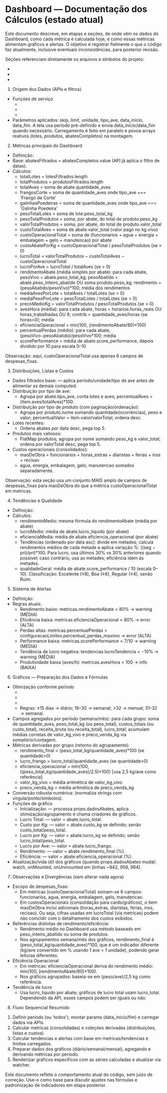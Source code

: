 # Dashboard — Documentação dos Cálculos (estado atual)

Este documento descreve, em etapas e seções, de onde vêm os dados do Dashboard, como cada métrica é calculada hoje, e como essas métricas alimentam gráficos e alertas. O objetivo é registrar fielmente o que o código faz atualmente, inclusive eventuais inconsistências, para posterior revisão.

Seções referenciam diretamente os arquivos e símbolos do projeto:
- <mcfile name="Dashboard.vue" path="C:\Users\Usuario\OneDrive\Documentos\PROJETO\abatedouro\interface\src\components\Dashboard.vue"></mcfile>
- <mcfile name="GraficosDashboard.vue" path="C:\Users\Usuario\OneDrive\Documentos\PROJETO\abatedouro\interface\src\components\GraficosDashboard.vue"></mcfile>
- <mcfile name="api.ts" path="C:\Users\Usuario\OneDrive\Documentos\PROJETO\abatedouro\interface\src\services\api.ts"></mcfile>


1) Origem dos Dados (APIs e filtros)
- Funções de serviço
  - <mcsymbol name="getLotesAbate" filename="api.ts" path="C:\Users\Usuario\OneDrive\Documentos\PROJETO\abatedouro\interface\src\services\api.ts" startline="271" type="function"></mcsymbol>
  - <mcsymbol name="getProdutos" filename="api.ts" path="C:\Users\Usuario\OneDrive\Documentos\PROJETO\abatedouro\interface\src\services\api.ts" startline="455" type="function"></mcsymbol>
  - <mcsymbol name="getAbatesCompletos" filename="api.ts" path="C:\Users\Usuario\OneDrive\Documentos\PROJETO\abatedouro\interface\src\services\api.ts" startline="341" type="function"></mcsymbol>
- Parâmetros aplicados: skip, limit, unidade, tipo_ave, data_inicio, data_fim. A tela usa período pré-definido e envia data_inicio/data_fim quando necessário. Carregamento é feito em paralelo e povoa arrays reativos (lotes, produtos, abatesCompletos) na montagem.


2) Métricas principais do Dashboard
- Definição: <mcsymbol name="metricas" filename="Dashboard.vue" path="C:\Users\Usuario\OneDrive\Documentos\PROJETO\abatedouro\interface\src\components\Dashboard.vue" startline="97" type="function"></mcsymbol>
- Base: abatesFiltrados = abatesCompletos.value (API já aplica o filtro de datas).
- Cálculos:
  - totalLotes = lotesFiltrados.length
  - totalProdutos = produtosFiltrados.length
  - totalAves = soma de abate.quantidade_aves
  - frangosCorte = soma de quantidade_aves onde tipo_ave === 'Frango de Corte'
  - galinhasPoedeiras = soma de quantidade_aves onde tipo_ave === 'Galinha Poedeira'
  - pesoTotalLotes = soma de lote.peso_total_kg
  - pesoTotalProdutos = soma, por abate, do total de produto.peso_kg
  - valorTotalProdutos = soma, por abate, do total de produto.valor_total
  - custoTotalAves = soma de abate.valor_total (valor pago no kg vivo)
  - custoOperacionalTotal = soma de (funcionarios + agua + energia + embalagem + gelo + manutencao) por abate
  - custoAbatePorKg = custoOperacionalTotal / pesoTotalProdutos (se > 0)
  - lucroTotal = valorTotalProdutos − custoTotalAves − custoOperacionalTotal
  - lucroPorAve = lucroTotal / totalAves (se > 0)
  - rendimentoAbate (média simples por abate): para cada abate, pesoVivo = abate.peso_total_kg; pesoAbatido = abate.peso_inteiro_abatido OU soma produto.peso_kg; rendimento = (pesoAbatido/pesoVivo)*100; média dos rendimentos
  - mediaAvesPorLote = totalAves / totalLotes (se > 0)
  - mediaPesoPorLote = pesoTotalLotes / totalLotes (se > 0)
  - precoMedioKg = valorTotalProdutos / pesoTotalProdutos (se > 0)
  - avesHora (média): para cada abate, horas = horarios.horas_reais OU horas_trabalhadas OU 8; contrib = quantidade_aves/horas (se horas>0); média
  - eficienciaOperacional = min(100, (rendimentoAbate/80)*100)
  - percentualPerdas (médio): para cada abate, (pesoVivo−pesoAbatido)/pesoVivo*100; média
  - scorePerformance = média de abate.score_performance, depois dividido por 10 para escala 0–10

Observação: aqui, custoOperacionalTotal usa apenas 6 campos de despesas_fixas.


3) Distribuições, Listas e Custos
- Dados filtrados base: <mcsymbol name="dadosFiltrados" filename="Dashboard.vue" path="C:\Users\Usuario\OneDrive\Documentos\PROJETO\abatedouro\interface\src\components\Dashboard.vue" startline="88" type="function"></mcsymbol> — aplica período/unidade/tipo de ave antes de alimentar as demais computed.
- Distribuição por tipo de ave: <mcsymbol name="distribuicaoTiposAve" filename="Dashboard.vue" path="C:\Users\Usuario\OneDrive\Documentos\PROJETO\abatedouro\interface\src\components\Dashboard.vue" startline="173" type="function"></mcsymbol>
  - Agrupa por abate.tipo_ave, conta lotes e aves; percentualAves = (item.aves/totalAves)*100.
- Distribuição por tipo de produto (com paginação/ordenação): <mcsymbol name="distribuicaoTiposProduto" filename="Dashboard.vue" path="C:\Users\Usuario\OneDrive\Documentos\PROJETO\abatedouro\interface\src\components\Dashboard.vue" startline="204" type="function"></mcsymbol>
  - Agrupa por produto.nome somando quantidade(ocorrências), peso e valor; percentualValor = item.valor/valorTotal; ordena desc.
- Lotes recentes: <mcsymbol name="lotesRecentes" filename="Dashboard.vue" path="C:\Users\Usuario\OneDrive\Documentos\PROJETO\abatedouro\interface\src\components\Dashboard.vue" startline="267" type="function"></mcsymbol>
  - Ordena abates por data desc, pega top 5.
- Produtos mais valiosos: <mcsymbol name="produtosMaisValiosos" filename="Dashboard.vue" path="C:\Users\Usuario\OneDrive\Documentos\PROJETO\abatedouro\interface\src\components\Dashboard.vue" startline="277" type="function"></mcsymbol>
  - FlatMap produtos; agrupa por nome somando peso_kg e valor_total; ordena por valorTotal desc; pega top 5.
- Custos operacionais (consolidados): <mcsymbol name="custosOperacionais" filename="Dashboard.vue" path="C:\Users\Usuario\OneDrive\Documentos\PROJETO\abatedouro\interface\src\components\Dashboard.vue" startline="312" type="function"></mcsymbol>
  - maoDeObra = funcionarios + horas_extras + diaristas + ferias + inss + recisao
  - agua, energia, embalagem, gelo, manutencao somados separadamente.

Observação: esta seção usa um conjunto MAIS amplo de campos de despesas_fixas para maoDeObra do que a métrica custoOperacionalTotal em metricas.


4) Tendências e Qualidade
- Definição: <mcsymbol name="tendencias" filename="Dashboard.vue" path="C:\Users\Usuario\OneDrive\Documentos\PROJETO\abatedouro\interface\src\components\Dashboard.vue" startline="345" type="function"></mcsymbol>
- Cálculos:
  - rendimentoMedio: mesma fórmula do rendimentoAbate (média por abate)
  - lucroMedio: média de abate.lucro_liquido (por abate)
  - eficienciaMedia: média de abate.eficiencia_operacional (por abate)
  - Tendências (ordenado por data asc): divide em metades; calcula rendimentos médios de cada metade e aplica variação %: ((seg − pri)/pri)*100. Para lucro, usa últimos 30% vs 30% anteriores quando possível; caso contrário, usa as metades; eficiência idem às metades.
  - qualidadeGeral: média de abate.score_performance / 10 (escala 0–10). Classificação: Excelente (≥8), Boa (≥6), Regular (≥4), senão Ruim.


5) Sistema de Alertas
- Definição: <mcsymbol name="alertas" filename="Dashboard.vue" path="C:\Users\Usuario\OneDrive\Documentos\PROJETO\abatedouro\interface\src\components\Dashboard.vue" startline="470" type="function"></mcsymbol>
- Regras atuais:
  - Rendimento baixo: metricas.rendimentoAbate < 80% → warning (MÉDIA)
  - Eficiência baixa: metricas.eficienciaOperacional < 80% → error (ALTA)
  - Perdas altas: metricas.percentualPerdas > configuracaoLimites.percentual_perdas_maximo → error (ALTA)
  - Performance baixa: metricas.scorePerformance < 7/10 → warning (MÉDIA)
  - Tendência de lucro negativa: tendencias.lucroTendencia < −10% → warning (MÉDIA)
  - Produtividade baixa (aves/h): metricas.avesHora < 100 → info (BAIXA)


6) Gráficos — Preparação dos Dados e Fórmulas
- Otimização conforme período
  - <mcsymbol name="otimizarDadosParaGraficos" filename="GraficosDashboard.vue" path="C:\Users\Usuario\OneDrive\Documentos\PROJETO\abatedouro\interface\src\components\GraficosDashboard.vue" startline="149" type="function"></mcsymbol>
  - <mcsymbol name="agruparPorSemana" filename="GraficosDashboard.vue" path="C:\Users\Usuario\OneDrive\Documentos\PROJETO\abatedouro\interface\src\components\GraficosDashboard.vue" startline="177" type="function"></mcsymbol>
  - <mcsymbol name="agruparPorMes" filename="GraficosDashboard.vue" path="C:\Users\Usuario\OneDrive\Documentos\PROJETO\abatedouro\interface\src\components\GraficosDashboard.vue" startline="253" type="function"></mcsymbol>
  - Regras: ≤15 dias → diário; 16–30 → semanal; >32 → mensal; 31–32 → semanal.
- Campos agregados por período (semana/mês): para cada grupo: soma de quantidade_aves, peso_total_kg (ou peso_total), custos_totais (ou custo_total), receita_bruta (ou receita_total), lucro_total; acumulam médias corretas de valor_kg_vivo e preco_venda_kg via somatório/contagem.
- Métricas derivadas por grupo (retorno do agrupamento):
  - rendimento_final = (peso_total_kg/quantidade_aves)*100 (se quantidade>0)
  - lucro_frango = lucro_total/quantidade_aves (se quantidade>0)
  - eficiencia_operacional = min(100, ((peso_total_kg/quantidade_aves)/2.5)*100) [usa 2,5 kg/ave como referência]
  - valor_kg_vivo = média aritmética de valor_kg_vivo
  - preco_venda_kg = média aritmética de preco_venda_kg
- Conversão robusta numérica: <mcsymbol name="toNumber" filename="GraficosDashboard.vue" path="C:\Users\Usuario\OneDrive\Documentos\PROJETO\abatedouro\interface\src\components\GraficosDashboard.vue" startline="419" type="function"></mcsymbol> (normaliza strings com vírgula/ponto/símbolos).
- Funções de gráfico
  - Inicialização: <mcsymbol name="inicializarGraficos" filename="GraficosDashboard.vue" path="C:\Users\Usuario\OneDrive\Documentos\PROJETO\abatedouro\interface\src\components\GraficosDashboard.vue" startline="329" type="function"></mcsymbol> — processa props.dadosAbates, aplica otimização/agrupamento e chama criadores de gráficos.
  - Lucro Total: <mcsymbol name="criarGraficoLucroTotal" filename="GraficosDashboard.vue" path="C:\Users\Usuario\OneDrive\Documentos\PROJETO\abatedouro\interface\src\components\GraficosDashboard.vue" startline="365" type="function"></mcsymbol> — valor = abate.lucro_total.
  - Custo por Kg: <mcsymbol name="criarGraficoCustoPorKg" filename="GraficosDashboard.vue" path="C:\Users\Usuario\OneDrive\Documentos\PROJETO\abatedouro\interface\src\components\GraficosDashboard.vue" startline="466" type="function"></mcsymbol> — valor = abate.custo_kg se definido; senão custo_total/peso_total.
  - Lucro por Kg: <mcsymbol name="criarGraficoLucroPorKg" filename="GraficosDashboard.vue" path="C:\Users\Usuario\OneDrive\Documentos\PROJETO\abatedouro\interface\src\components\GraficosDashboard.vue" startline="529" type="function"></mcsymbol> — valor = abate.lucro_kg se definido; senão lucro_total/peso_total.
  - Lucro por Ave: <mcsymbol name="criarGraficoLucroPorAve" filename="GraficosDashboard.vue" path="C:\Users\Usuario\OneDrive\Documentos\PROJETO\abatedouro\interface\src\components\GraficosDashboard.vue" startline="594" type="function"></mcsymbol> — valor = abate.lucro_frango.
  - Rendimento: <mcsymbol name="criarGraficoRendimento" filename="GraficosDashboard.vue" path="C:\Users\Usuario\OneDrive\Documentos\PROJETO\abatedouro\interface\src\components\GraficosDashboard.vue" startline="651" type="function"></mcsymbol> — valor = abate.rendimento_final (%).
  - Eficiência: <mcsymbol name="criarGraficoEficiencia" filename="GraficosDashboard.vue" path="C:\Users\Usuario\OneDrive\Documentos\PROJETO\abatedouro\interface\src\components\GraficosDashboard.vue" startline="708" type="function"></mcsymbol> — valor = abate.eficiencia_operacional (%).
- Atualização/vida útil dos gráficos (quando props.dadosAbates muda): watch, onMounted, onUnmounted em <mcfile name="GraficosDashboard.vue" path="C:\Users\Usuario\OneDrive\Documentos\PROJETO\abatedouro\interface\src\components\GraficosDashboard.vue"></mcfile> (linhas ~942, 958, 964).


7) Observações e Divergências (sem alterar nada agora)
- Escopo de despesas_fixas:
  - Em metricas (custoOperacionalTotal) somam-se 6 campos: funcionarios, agua, energia, embalagem, gelo, manutencao.
  - Em custosOperacionais (consolidação para cards/gráficos), o item maoDeObra inclui adicionais (horas_extras, diaristas, ferias, inss, recisao). Ou seja, cifras usadas em lucroTotal (via metricas) podem não coincidir com o detalhamento dos custos exibidos.
- Referências distintas de rendimento/eficiência:
  - Rendimento médio no Dashboard usa método baseado em peso_inteiro_abatido ou soma de produtos.
  - Nos agrupamentos semana/mês dos gráficos, rendimento_final é (peso_total_kg/quantidade_aves)*100, que é um indicador diferente (kg/ave convertido em % usando 1 ave = 1 unidade), podendo gerar leituras diferentes.
- Eficiência Operacional
  - Em metricas: eficienciaOperacional deriva do rendimento médio: min(100, (rendimentoAbate/80)*100).
  - Nos gráficos agrupados: baseia-se em (peso/ave)/2,5 kg como referência.
- Tendência de lucro
  - Usa lucro_liquido por abate; gráficos de lucro total usam lucro_total. Dependendo da API, esses campos podem ser iguais ou não.


8) Fluxo Sequencial Resumido
1. Definir período (ou 'todos'); montar params (data_inicio/fim) e carregar dados via APIs.
2. Calcular metricas (consolidadas) e coleções derivadas (distribuições, listas e custos).
3. Calcular tendencias e alertas com base em metricas/tendencias e limites carregados.
4. Preparar dados dos gráficos (diário/semanal/mensal), agregando e derivando métricas por período.
5. Renderizar gráficos específicos com as séries calculadas e atualizar via watcher.

Este documento reflete o comportamento atual do código, sem juízo de correção. Use-o como base para discutir ajustes nas fórmulas e padronização de indicadores em etapa posterior.